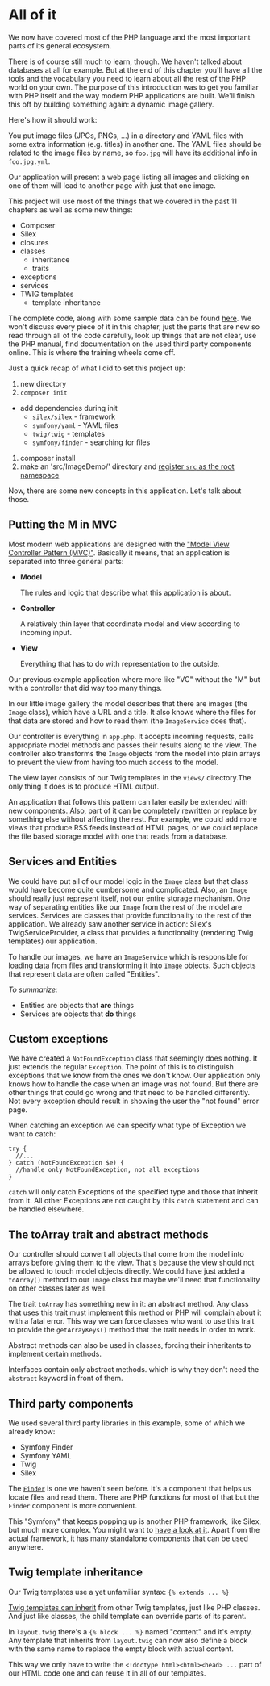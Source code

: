 # All of it

We now have covered most of the PHP language and the most important parts of its general ecosystem.

There is of course still much to learn, though. We haven't talked about databases at all for example. But at the end of this chapter you'll have all the tools and the vocabulary you need to learn about all the rest of the PHP world on your own. The purpose of this introduction was to get you familiar with PHP itself and the way modern PHP applications are built. We'll finish this off by building something again: a dynamic image gallery.

Here's how it should work:

You put image files (JPGs, PNGs, ...) in a directory and YAML files with some extra information (e.g. titles) in another one. The YAML files should be related to the image files by name, so `foo.jpg` will have its additional info in `foo.jpg.yml`.

Our application will present a web page listing all images and clicking on one of them will lead to another page with just that one image.

This project will use most of the things that we covered in the past 11 chapters as well as some new things:

* Composer
* Silex
* closures
* classes
  * inheritance
  * traits
* exceptions
* services
* TWIG templates
  * template inheritance

The complete code, along with some sample data can be found [here](examples/12). We won't discuss every piece of it in this chapter, just the parts that are new so read through all of the code carefully, look up things that are not clear, use the PHP manual, find documentation on the used third party components online. This is where the training wheels come off.

Just a quick recap of what I did to set this project up:

1. new directory
1. `composer init`
  * add dependencies during init
    * `silex/silex` - framework
    * `symfony/yaml` - YAML files
    * `twig/twig` - templates
    * `symfony/finder` - searching for files
1. composer install
1. make an 'src/ImageDemo/' directory and [register `src` as the root namespace](11_namespaces_and_autoloading.md#autoloading)

Now, there are some new concepts in this application. Let's talk about those.

## Putting the M in MVC

Most modern web applications are designed with the ["Model View Controller Pattern (MVC)"](http://en.wikipedia.org/wiki/Model–view–controller). Basically it means, that an application is separated into three general parts:

* **Model**
  
  The rules and logic that describe what this application is about.

* **Controller**

  A relatively thin layer that coordinate model and view according to incoming input.

* **View**

  Everything that has to do with representation to the outside.

Our previous example application where more like "VC" without the "M" but with a controller that did way too many things.

In our little image gallery the model describes that there are images (the `Image` class), which have a URL and a title. It also knows where the files for that data are stored and how to read them (the `ImageService` does that).

Our controller is everything in `app.php`. It accepts incoming requests, calls appropriate model methods and passes their results along to the view. The controller also transforms the `Image` objects from the model into plain arrays to prevent the view from having too much access to the model.

The view layer consists of our Twig templates in the `views/` directory.The only thing it does is to produce HTML output.

An application that follows this pattern can later easily be extended with new components. Also, part of it can be completely rewritten or replace by something else without affecting the rest. For example, we could add more views that produce RSS feeds instead of HTML pages, or we could replace the file based storage model with one that reads from a database.


## Services and Entities

We could have put all of our model logic in the `Image` class but that class would have become quite cumbersome and complicated. Also, an `Image` should really just represent itself, not our entire storage mechanism. One way of separating entities like our `Image` from the rest of the model are services. Services are classes that provide functionality to the rest of the application. We already saw another service in action: Silex's TwigServiceProvider, a class that provides a functionality (rendering Twig templates) our application.

To handle our images, we have an `ImageService` which is responsible for loading data from files and transforming it into `Image` objects. Such objects that represent data are often called "Entities".

*To summarize:*

* Entities are objects that **are** things
* Services are objects that **do** things

## Custom exceptions

We have created a `NotFoundException` class that seemingly does nothing. It just extends the regular `Exception`. The point of this is to distinguish exceptions that we know from the ones we don't know. Our application only knows how to handle the case when an image was not found. But there are other things that could go wrong and that need to be handled differently. Not every exception should result in showing the user the "not found" error page.

When catching an exception we can specify what type of Exception we want to catch:

```
try {
  //...
} catch (NotFoundException $e) {
  //handle only NotFoundException, not all exceptions
}
```

`catch` will only catch Exceptions of the specified type and those that inherit from it. All other Exceptions are not caught by this `catch` statement and can be handled elsewhere.

## The toArray trait and abstract methods

Our controller should convert all objects that come from the model into arrays before giving them to the view. That's because the view should not be allowed to touch model objects directly. We could have just added a `toArray()` method to our `Image` class but maybe we'll need that functionality on other classes later as well.

The trait `toArray` has something new in it: an abstract method. Any class that uses this trait must implement this method or PHP will complain about it with a fatal error. This way we can force classes who want to use this trait to provide the `getArrayKeys()` method that the trait needs in order to work.

Abstract methods can also be used in classes, forcing their inheritants to implement certain methods.

Interfaces contain only abstract methods. which is why they don't need the `abstract` keyword in front of them.

## Third party components

We used several third party libraries in this example, some of which we already know:

* Symfony Finder
* Symfony YAML
* Twig
* Silex

The [`Finder`](http://symfony.com/doc/current/components/finder.html) is one we haven't seen before. It's a component that helps us locate files and read them. There are PHP functions for most of that but the `Finder` component is more convenient.

This "Symfony" that keeps popping up is another PHP framework, like Silex, but much more complex. You might want to [have a look at it](http://symfony.com). Apart from the actual framework, it has many standalone components that can be used anywhere.

## Twig template inheritance

Our Twig templates use a yet unfamiliar syntax: `{% extends ... %}`

[Twig templates can inherit](http://twig.sensiolabs.org/doc/templates.html#template-inheritance) from other Twig templates, just like PHP classes. And just like classes, the child template can override parts of its parent.

In `layout.twig` there's a `{% block ... %}` named "content" and it's empty. Any template that inherits from `layout.twig` can now also define a block with the same name to replace the empty block with actual content.

This way we only have to write the `<!doctype html><html><head> ...` part of our HTML code one and can reuse it in all of our templates.
